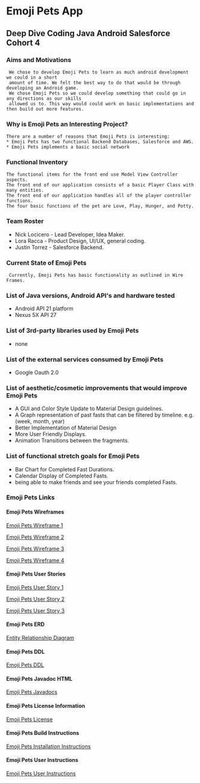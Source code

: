 # Emoji Pets App
## Deep Dive Coding Java Android __Salesforce__ Cohort 4

### Aims and Motivations
     We chose to develop Emoji Pets to learn as much android development we could in a short
	 amount of time. We felt the best way to do that would be through developing an Android game.
	 We chose Emoji Pets so we could develop something that could go in any directions as our skills
	 allowed us to. This way would could work on basic implementations and then build out more features.

### Why is Emoji Pets an Interesting Project?
	There are a number of reasons that Emoji Pets is interesting:
	* Emoji Pets has two functional Backend Databases, Salesforce and AWS.
	* Emoji Pets implements a basic social network
	 
### Functional Inventory
	The functional items for the front end use Model View Controller aspects. 
	The front end of our application consists of a basic Player Class with many entities.
	The front end of our application handles all of the player controller functions.
	The four basic functions of the pet are Love, Play, Hunger, and Potty.

### Team Roster
   * Nick Locicero - Lead Developer, Idea Maker.
   * Lora Racca - Product Design, UI/UX, general coding.
   * Justin Torrez - Salesforce Backend.
   
### Current State of Emoji Pets
     Currently, Emoji Pets has basic functionality as outlined in Wire Frames.
     
 

### List of Java versions, Android API's and hardware tested
* Android API 21 platform
* Nexus 5X API 27

### List of 3rd-party libraries used by Emoji Pets
* none

### List of the external services consumed by Emoji Pets
* Google Oauth 2.0

### List of aesthetic/cosmetic improvements that would improve Emoji Pets
* A GUI and Color Style Update to Material Design guidelines.
* A Graph representation of past fasts that can be filtered by timeline. e.g.(week, month, year)
* Better Implementation of Material Design
* More User Friendly Displays.
* Animation Transitions between the fragments. 

### List of functional stretch goals for Emoji Pets
* Bar Chart for Completed Fast Durations. 
* Calendar Display of Completed Fasts.
* being able to make friends and see your friends completed Fasts.
 
### Emoji Pets Links

#### Emoji Pets Wireframes

[Emoji Pets Wireframe 1](docs/emojipet-wire-frame.pdf)

[Emoji Pets Wireframe 2](docs/wire_frame_emoji_pets.pdf)

[Emoji Pets Wireframe 3](docs/wireframe731.png)

[Emoji Pets Wireframe 4](docs/wireframe_emojipetz.png)

#### Emoji Pets User Stories

[Emoji Pets User Story 1](docs/userStory1.txt)

[Emoji Pets User Story 2](docs/userStory2.txt)

[Emoji Pets User Story 3](docs/userStory3.txt)

#### Emoji Pets ERD

[Entity Relationship Diagram](docs/erd_emoji_pets.pdf)

#### Emoji Pets DDL

[Emoji Pets DDL](docs/ddl.sql)

#### Emoji Pets Javadoc HTML

[Emoji Pets Javadocs](docs/api)

#### Emoji Pets License Information

[Emoji Pets License](LICENSE)

#### Emoji Pets Build Instructions

[Emoji Pets Installation Instructions](docs/installation.md)

#### Emoji Pets User Instructions

[Emoji Pets User Instructions](docs/instructions.md)